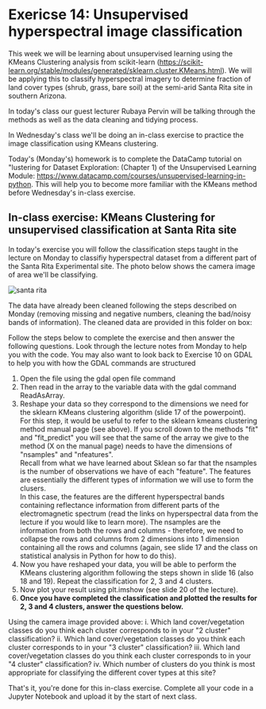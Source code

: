 # Exericse 14: Unsupervised hyperspectral image classification

This week we will be learning about unsupervised learning using the KMeans Clustering analysis from scikit-learn (https://scikit-learn.org/stable/modules/generated/sklearn.cluster.KMeans.html). We will be applying this to classify hyperspectral imagery to determine fraction of land cover types (shrub, grass, bare soil) at the semi-arid Santa Rita site in southern Arizona.

In today's class our guest lecturer Rubaya Pervin will be talking through the methods as well as the data cleaning and tidying process.

In Wednesday's class we'll be doing an in-class exercise to practice the image classification using KMeans clustering.

Today's (Monday's) homework is to complete the DataCamp tutorial on "lustering for Dataset Exploration: (Chapter 1) of the Unsupervised Learning Module: https://www.datacamp.com/courses/unsupervised-learning-in-python. This will help you to become more familiar with the KMeans method before Wednesday's in-class exercise.

## In-class exercise: KMeans Clustering for unsupervised classification at Santa Rita site

In today's exercise you will follow the classification steps taught in the lecture on Monday to classifiy hyperspectral dataset from a different part of the Santa Rita Experimental site. The photo below shows the camera image of area we'll be classifying.

![santa rita](2018_SRER_2_514000_3519000_image.png)

The data have already been cleaned following the steps described on Monday (removing missing and negative numbers, cleaning the bad/noisy bands of information). The cleaned data are provided in this folder on box:  

Follow the steps below to complete the exercise and then answer the following questions. Look through the lecture notes from Monday to help you with the code. You may also want to look back to Exercise 10 on GDAL to help you with how the GDAL commands are structured

1. Open the file using the gdal open file command
2. Then read in the array to the variable data with the gdal command ReadAsArray.
3. Reshape your data so they correspond to the dimensions we need for the sklearn KMeans clustering algorithm (slide 17 of the powerpoint).   
For this step, it would be useful to refer to the sklearn kmeans clustering method manual page (see above). If you scroll down to the methods "fit" and "fit_predict" you will see that the same of the array we give to the method (X on the manual page) needs to have the dimensions of "nsamples" and "nfeatures".  
Recall from what we have learned about Sklean so far that the nsamples is the number of observations we have of each "feature". The features are essentially the different types of information we will use to form the clusers.  
In this case, the features are the different hyperspectral bands containing reflectance information from different parts of the electromagnetic spectrum (read the links on hyperspectral data from the lecture if you would like to learn more). The nsamples are the information from both the rows and columns - therefore, we need to collapse the rows and columns from 2 dimensions into 1 dimension containing all the rows and columns (again, see slide 17 and the class on statistical analysis in Python for how to do this).
4. Now you have reshaped your data, you will be able to perform the KMeans clustering algorithm following the steps shown in slide 16 (also 18 and 19). Repeat the classification for 2, 3 and 4 clusters.
5. Now plot your result using plt.imshow (see slide 20 of the lecture).
6. **Once you have completed the classification and plotted the results for 2, 3 and 4 clusters, answer the questions below.**

Using the camera image provided above:
i. Which land cover/vegetation classes do you think each cluster corresponds to in your "2 cluster" classification?
ii. Which land cover/vegetation classes do you think each cluster corresponds to in your "3 cluster" classification?
iii. Which land cover/vegetation classes do you think each cluster corresponds to in your "4 cluster" classification?
iv. Which number of clusters do you think is most appropriate for classifying the different cover types at this site?

That's it, you're done for this in-class exercise. Complete all your code in a Jupyter Notebook and upload it by the start of next class.

